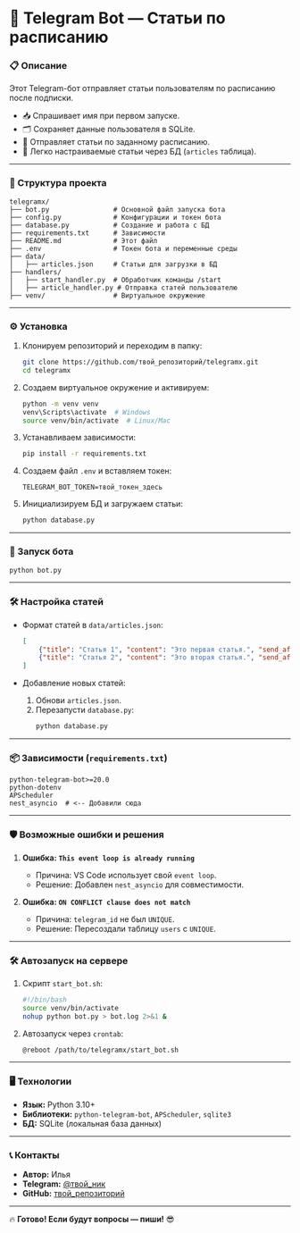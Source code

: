 # 🤖 Telegram Bot — Статьи по расписанию

### 📋 Описание
Этот Telegram-бот отправляет статьи пользователям по расписанию после подписки.  
- 📥 Спрашивает имя при первом запуске.  
- 🗂 Сохраняет данные пользователя в SQLite.  
- 📅 Отправляет статьи по заданному расписанию.  
- 🔄 Легко настраиваемые статьи через БД (`articles` таблица).  

---

### 📁 Структура проекта
```
telegramx/
├── bot.py                # Основной файл запуска бота
├── config.py             # Конфигурации и токен бота
├── database.py           # Создание и работа с БД
├── requirements.txt      # Зависимости
├── README.md             # Этот файл
├── .env                  # Токен бота и переменные среды
├── data/
│   ├── articles.json     # Статьи для загрузки в БД
├── handlers/
│   ├── start_handler.py  # Обработчик команды /start
│   ├── article_handler.py # Отправка статей пользователю
├── venv/                 # Виртуальное окружение
```

---

### ⚙️ Установка
1. Клонируем репозиторий и переходим в папку:
   ```bash
   git clone https://github.com/твой_репозиторий/telegramx.git
   cd telegramx
   ```

2. Создаем виртуальное окружение и активируем:
   ```bash
   python -m venv venv
   venv\Scripts\activate  # Windows
   source venv/bin/activate  # Linux/Mac
   ```

3. Устанавливаем зависимости:
   ```bash
   pip install -r requirements.txt
   ```

4. Создаем файл `.env` и вставляем токен:
   ```
   TELEGRAM_BOT_TOKEN=твой_токен_здесь
   ```

5. Инициализируем БД и загружаем статьи:
   ```bash
   python database.py
   ```

---

### 🚀 Запуск бота
```bash
python bot.py
```

---

### 🛠 Настройка статей
- Формат статей в `data/articles.json`:
   ```json
   [
       {"title": "Статья 1", "content": "Это первая статья.", "send_after_days": 0},
       {"title": "Статья 2", "content": "Это вторая статья.", "send_after_days": 2}
   ]
   ```

- Добавление новых статей:
   1. Обнови `articles.json`.  
   2. Перезапусти `database.py`:
      ```bash
      python database.py
      ```

---

### 📦 Зависимости (`requirements.txt`)
```
python-telegram-bot>=20.0
python-dotenv
APScheduler
nest_asyncio  # <-- Добавили сюда
```
---

### 🛡 Возможные ошибки и решения
1. **Ошибка: `This event loop is already running`**
   - Причина: VS Code использует свой `event loop`.
   - Решение: Добавлен `nest_asyncio` для совместимости.

2. **Ошибка: `ON CONFLICT clause does not match`**
   - Причина: `telegram_id` не был `UNIQUE`.
   - Решение: Пересоздали таблицу `users` с `UNIQUE`.

---

### 🛠 Автозапуск на сервере
1. Скрипт `start_bot.sh`:
   ```bash
   #!/bin/bash
   source venv/bin/activate
   nohup python bot.py > bot.log 2>&1 &
   ```

2. Автозапуск через `crontab`:
   ```bash
   @reboot /path/to/telegramx/start_bot.sh
   ```

---

### 🖥 Технологии
- **Язык:** Python 3.10+  
- **Библиотеки:** `python-telegram-bot`, `APScheduler`, `sqlite3`  
- **БД:** SQLite (локальная база данных)  

---

### 📞 Контакты
- **Автор:** Илья  
- **Telegram:** [@твой_ник](https://t.me/твой_ник)  
- **GitHub:** [твой_репозиторий](https://github.com/твой_репозиторий)

---

🔥 **Готово! Если будут вопросы — пиши!** 😎

